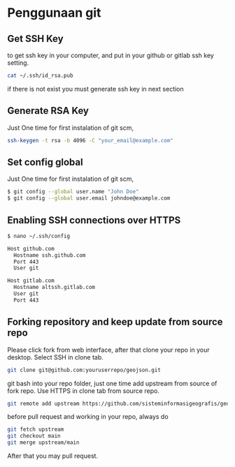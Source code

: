 # Penggunaan git

## Get SSH Key 
to get ssh key in your computer, and put in your github or gitlab ssh key setting.

```sh
cat ~/.ssh/id_rsa.pub
```
if there is not exist you must generate ssh key in next section

## Generate RSA Key
Just One time for first instalation of git scm, 
```sh
ssh-keygen -t rsa -b 4096 -C "your_email@example.com"
```

## Set config global
Just One time for first instalation of git scm, 

```sh
$ git config --global user.name "John Doe"
$ git config --global user.email johndoe@example.com
```

## Enabling SSH connections over HTTPS

```sh
$ nano ~/.ssh/config
```

```sh
Host github.com
  Hostname ssh.github.com
  Port 443
  User git

Host gitlab.com
  Hostname altssh.gitlab.com
  User git
  Port 443
```

## Forking repository and keep update from source repo
Please click fork from web interface, after that clone your repo in your desktop. Select SSH in clone tab.

```sh
git clone git@github.com:youruserrepo/geojson.git
```

git bash into your repo folder, just one time add upstream from source of fork repo. Use HTTPS in clone tab from source repo.

```sh
git remote add upstream https://github.com/sisteminformasigeografis/geojson.git
```

before pull request and working in your repo, always do

```sh
git fetch upstream
git checkout main
git merge upstream/main
```

After that you may pull request.
